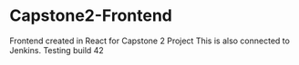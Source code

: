# Capstone2-Frontend
Frontend created in React for Capstone 2 Project
This is also connected to Jenkins. Testing build 42
